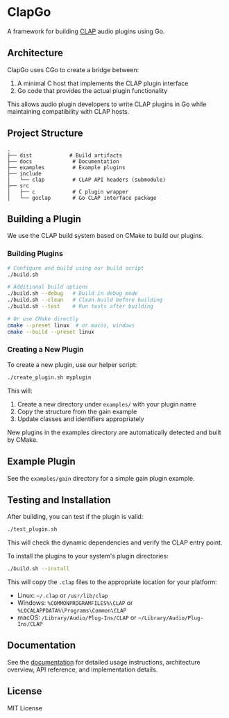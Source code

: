# ClapGo

A framework for building [CLAP](https://github.com/free-audio/clap) audio plugins using Go.

## Architecture

ClapGo uses CGo to create a bridge between:

1. A minimal C host that implements the CLAP plugin interface
2. Go code that provides the actual plugin functionality

This allows audio plugin developers to write CLAP plugins in Go while maintaining compatibility with CLAP hosts.

## Project Structure

```
.
├── dist            # Build artifacts
├── docs             # Documentation
├── examples         # Example plugins
├── include
│   └── clap         # CLAP API headers (submodule)
├── src
│   ├── c            # C plugin wrapper
│   └── goclap       # Go CLAP interface package
```

## Building a Plugin

We use the CLAP build system based on CMake to build our plugins.

### Building Plugins

```bash
# Configure and build using our build script
./build.sh

# Additional build options
./build.sh --debug   # Build in debug mode
./build.sh --clean   # Clean build before building
./build.sh --test    # Run tests after building

# Or use CMake directly
cmake --preset linux  # or macos, windows
cmake --build --preset linux
```

### Creating a New Plugin

To create a new plugin, use our helper script:

```bash
./create_plugin.sh myplugin
```

This will:
1. Create a new directory under `examples/` with your plugin name
2. Copy the structure from the gain example
3. Update classes and identifiers appropriately

New plugins in the examples directory are automatically detected and built by CMake.

## Example Plugin

See the `examples/gain` directory for a simple gain plugin example.

## Testing and Installation

After building, you can test if the plugin is valid:

```bash
./test_plugin.sh
```

This will check the dynamic dependencies and verify the CLAP entry point.

To install the plugins to your system's plugin directories:

```bash
./build.sh --install
```

This will copy the `.clap` files to the appropriate location for your platform:

- Linux: `~/.clap` or `/usr/lib/clap`
- Windows: `%COMMONPROGRAMFILES%\CLAP` or `%LOCALAPPDATA%\Programs\Common\CLAP`
- macOS: `/Library/Audio/Plug-Ins/CLAP` or `~/Library/Audio/Plug-Ins/CLAP`

## Documentation

See the [documentation](docs/README.md) for detailed usage instructions, architecture overview, API reference, and implementation details.

## License

MIT License

